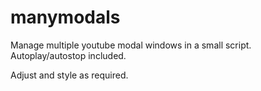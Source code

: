 # manymodals
Manage multiple youtube modal windows in a small script. Autoplay/autostop included. 


Adjust and style as required. 
